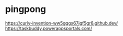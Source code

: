 # pingpong
https://curly-invention-ww5gqgx67jqf5gr6.github.dev/
https://taskbuddy.powerappsportals.com/
